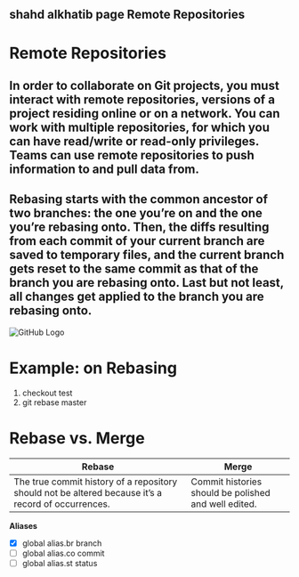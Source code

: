


## shahd alkhatib page Remote Repositories
# Remote Repositories

## In order to collaborate on Git projects, you must interact with remote repositories, versions of a project residing online or on a network. You can work with multiple repositories, for which you can have read/write or read-only privileges. Teams can use remote repositories to push information to and pull data from.

## Rebasing starts with the common ancestor of two branches: the one you’re on and the one you’re rebasing onto. Then, the diffs resulting from each commit of your current branch are saved to temporary files, and the current branch gets reset to the same commit as that of the branch you are rebasing onto. Last but not least, all changes get applied to the branch you are rebasing onto.


![GitHub Logo](https://blog.udemy.com/wp-content/uploads/2015/08/image046.png)

# Example: on Rebasing 
1. checkout test
2. git rebase master


# Rebase vs. Merge

Rebase | Merge
------------ | -------------
The true commit history of a repository should not be altered because it’s a record of occurrences.| Commit histories should be polished and well edited.




**Aliases**
- [x] global alias.br branch
- [ ] global alias.co commit
- [ ] global alias.st status
